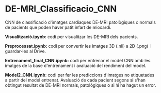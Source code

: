 # DE-MRI_Classificacio_CNN
CNN de classificació d'imatges cardíaques DE-MRI patològiques o normals de pacients que poden haver patit infart de miocardi.

  **Visualització.ipynb:** codi per visualitzar les DE-MRI dels pacients.
  
  **Preprocessat.ipynb:** codi per convertir les imatges 3D (.nii) a 2D (.png) i guardar-les al Drive. 
  
  **Entrenament_final_CNN.ipynb:** codi per entrenar el model CNN amb les imatges de la base d'entrenament i avaluació del rendiment del model. 
  
  **Model2_CNN.ipynb:** codi per fer les prediccions d'imatges no etiquetades a partir del model entrenat. Avaluació de cada pacient segons si s'han obtingut       resultat de DE-MRI normals, patològiques o si hi ha hagut un error.  
